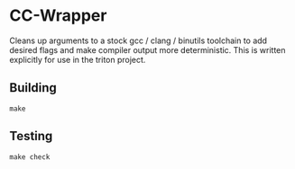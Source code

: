 # CC-Wrapper
Cleans up arguments to a stock gcc / clang / binutils toolchain
to add desired flags and make compiler output more deterministic. This is
written explicitly for use in the triton project.

## Building
```
make
```

## Testing
```
make check
```
